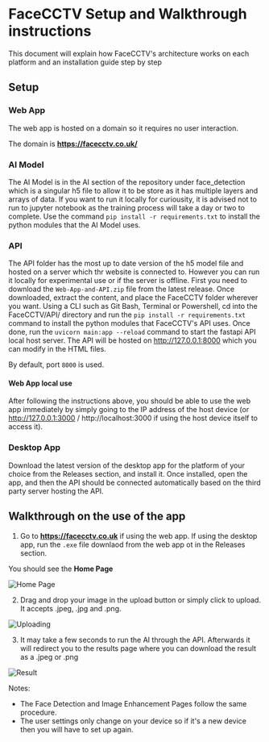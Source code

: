 # FaceCCTV Setup and Walkthrough instructions

This document will explain how FaceCCTV's architecture works on each platform and an installation guide step by step

## Setup

### Web App

The web app is hosted on a domain so it requires no user interaction.

The domain is <b>https://facecctv.co.uk/</b>

### AI Model

The AI Model is in the AI section of the repository under face_detection which is a singular h5 file to allow it to be store as it has multiple layers and arrays of data. If you want to run it locally for curiousity, it is advised not to run to jupyter notebook as the training process will take a day or two to complete. Use the command `pip install -r requirements.txt` to install the python modules that the AI Model uses.

### API 

The API folder has the most up to date version of the h5 model file and hosted on a server which thr website is connected to. However you can run it locally for experimental use or if the server is offline.  First you need to download the `Web-App-and-API.zip` file from the latest release. Once downloaded, extract the content, and place the FaceCCTV folder wherever you want. Using a CLI such as Git Bash, Terminal or Powershell, cd into the FaceCCTV/API/ directory and run the `pip install -r requirements.txt` command to install the python modules that FaceCCTV's API uses. Once done, run the `uvicorn main:app --reload` command to start the fastapi API local host server. The API will be hosted on http://127.0.0.1:8000 which you can modify in the HTML files.

By default, port `8000` is used.

#### Web App local use

After following the instructions above, you should be able to use the web app immediately by simply going to the IP address of the host device (or http://127.0.0.1:3000 / http://localhost:3000 if using the host device itself to access it).

### Desktop App

Download the latest version of the desktop app for the platform of your choice from the Releases section, and install it. Once installed, open the app, and then the API should be connected automatically based on the third party server hosting the API.

## Walkthrough on the use of the app

1. Go to <b>https://facecctv.co.uk</b> if using the web app. If using the desktop app, run the `.exe` file downlaod from the web app ot in the Releases section.

You should see the <b>Home Page</b>

![Home Page](https://github.com/Parker06/FaceCCTV/blob/main/Screenshots/Main.png)

2. Drag and drop your image in the upload button or simply click to upload. It accepts .jpeg, .jpg and .png.

![Uploading](https://imgur.com/L9ZJSjZ.jpeg)

3. It may take a few seconds to run the AI through the API. Afterwards it will redirect you to the results page where you can download the result as a .jpeg or .png

![Result](https://github.com/Parker06/FaceCCTV/blob/main/Screenshots/Result.jpg)

Notes:

* The Face Detection and Image Enhancement Pages follow the same procedure.
* The user settings only change on your device so if it's a new device then you will have to set up again.

